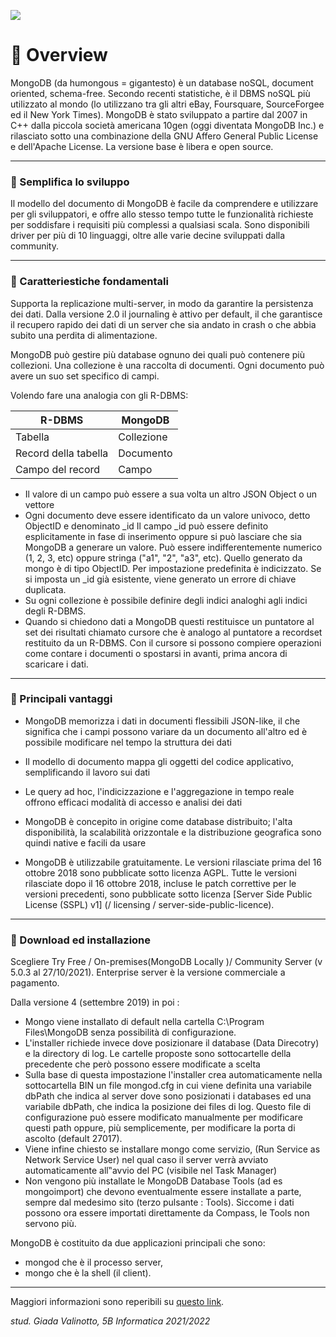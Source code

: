  <img src="https://www.ovhcloud.com/sites/default/files/styles/text_media_horizontal/public/2021-05/MongoDB_Logo_FullColorBlack_RGB-4td3yuxzjs.png"></img>
 
 
 # 🍂 Overview
MongoDB (da humongous = gigantesto) è un database noSQL, document oriented, schema-free. 
Secondo recenti statistiche, è il DBMS noSQL più utilizzato al mondo (lo utilizzano tra gli altri eBay,
Foursquare, SourceForgee ed il New York Times). 
MongoDB è stato sviluppato a partire dal 2007 in C++ dalla piccola società americana 10gen (oggi
diventata MongoDB Inc.) e rilasciato sotto una combinazione della GNU Affero General Public License e
dell'Apache License. La versione base è libera e open source.

---------------------------------------------------------------------------------------------------
 
### 🍂 Semplifica lo sviluppo
Il modello del documento di MongoDB è facile da comprendere e utilizzare per gli sviluppatori, e offre allo stesso tempo tutte le funzionalità richieste per soddisfare i requisiti più complessi a qualsiasi scala. Sono disponibili driver per più di 10 linguaggi, oltre alle varie decine sviluppati dalla community.

---------------------------------------------------------------------------------------------------

### 🍂 Caratteriestiche fondamentali
Supporta la replicazione multi-server, in modo da garantire la persistenza dei dati.
Dalla versione 2.0 il journaling è attivo per default, il che garantisce il recupero rapido dei dati di un server
che sia andato in crash o che abbia subito una perdita di alimentazione.

MongoDB può gestire più database ognuno dei quali può contenere più collezioni.
Una collezione è una raccolta di documenti. Ogni documento può avere un suo set specifico di campi.

Volendo fare una analogia con gli R-DBMS:

|     R-DBMS  | MongoDB     |
| ----------- | ----------- |
|    Tabella  | Collezione  |
|Record della tabella|Documento|
|Campo del record|Campo|

- Il valore di un campo può essere a sua volta un altro JSON Object o un vettore
- Ogni documento deve essere identificato da un valore univoco, detto ObjectID e denominato _id
Il campo _id può essere definito esplicitamente in fase di inserimento oppure si può lasciare che sia
MongoDB a generare un valore. Può essere indifferentemente numerico (1, 2, 3, etc) oppure stringa
("a1", "2", "a3", etc). Quello generato da mongo è di tipo ObjectID. Per impostazione predefinita è
indicizzato. Se si imposta un _id già esistente, viene generato un errore di chiave duplicata.
- Su ogni collezione è possibile definire degli indici analoghi agli indici degli R-DBMS.
- Quando si chiedono dati a MongoDB questi restituisce un puntatore al set dei risultati chiamato
cursore che è analogo al puntatore a recordset restituito da un R-DBMS. Con il cursore si possono
compiere operazioni come contare i documenti o spostarsi in avanti, prima ancora di scaricare i dati.

---------------------------------------------------------------------------------------------------

### 🍂 Principali vantaggi
- MongoDB memorizza i dati in documenti flessibili JSON-like, il che significa che i campi possono variare da un documento all'altro ed è possibile modificare nel tempo la struttura dei dati

- Il modello di documento mappa gli oggetti del codice applicativo, semplificando il lavoro sui dati

- Le query ad hoc, l'indicizzazione e l'aggregazione in tempo reale offrono efficaci modalità di accesso e analisi dei dati

- MongoDB è concepito in origine come database distribuito; l'alta disponibilità, la scalabilità orizzontale e la distribuzione geografica sono quindi native e facili da usare

- MongoDB è utilizzabile gratuitamente. Le versioni rilasciate prima del 16 ottobre 2018 sono pubblicate sotto licenza AGPL. Tutte le versioni rilasciate dopo il 16 ottobre 2018, incluse le patch correttive per le versioni precedenti, sono pubblicate sotto licenza [Server Side Public License (SSPL) v1] (/ licensing / server-side-public-licence).

---------------------------------------------------------------------------------------------------

### 🍂 Download ed installazione
Scegliere Try Free / On-premises(MongoDB Locally )/ Community Server (v 5.0.3 al 27/10/2021).
Enterprise server è la versione commerciale a pagamento.

Dalla versione 4 (settembre 2019) in poi :
- Mongo viene installato di default nella cartella C:\Program Files\MongoDB senza possibilità di
configurazione.
- L'installer richiede invece dove posizionare il database (Data Direcotry) e la directory di log.
Le cartelle proposte sono sottocartelle della precedente che però possono essere modificate a scelta
- Sulla base di questa impostazione l'installer crea automaticamente nella sottocartella BIN un file
mongod.cfg in cui viene definita una variabile dbPath che indica al server dove sono posizionati i
databases ed una variabile dbPath, che indica la posizione dei files di log. Questo file di
configurazione può essere modificato manualmente per modificare questi path oppure, più
semplicemente, per modificare la porta di ascolto (default 27017).
- Viene infine chiesto se installare mongo come servizio, (Run Service as Network Service User) nel
qual caso il server verrà avviato automaticamente all‟avvio del PC (visibile nel Task Manager)
- Non vengono più installate le MongoDB Database Tools (ad es mongoimport) che devono
eventualmente essere installate a parte, sempre dal medesimo sito (terzo pulsante : Tools).
Siccome i dati possono ora essere importati direttamente da Compass, le Tools non servono più.

MongoDB è costituito da due applicazioni principali che sono:
- mongod che è il processo server,
- mongo che è la shell (il client).

---------------------------------------------------------------------------------------------------

Maggiori informazioni sono reperibili su [questo link](https://docs.mongodb.com/launch-manage/).

_stud. Giada Valinotto, 5B Informatica 2021/2022_
